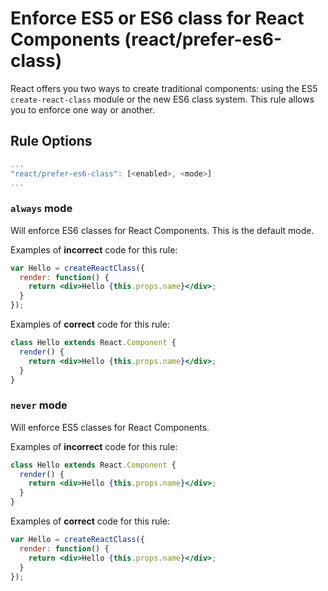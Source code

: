 # Enforce ES5 or ES6 class for React Components (react/prefer-es6-class)

React offers you two ways to create traditional components: using the ES5 `create-react-class` module or the new ES6 class system. This rule allows you to enforce one way or another.

## Rule Options

```js
...
"react/prefer-es6-class": [<enabled>, <mode>]
...
```

### `always` mode

Will enforce ES6 classes for React Components. This is the default mode.

Examples of **incorrect** code for this rule:

```jsx
var Hello = createReactClass({
  render: function() {
    return <div>Hello {this.props.name}</div>;
  }
});
```

Examples of **correct** code for this rule:

```jsx
class Hello extends React.Component {
  render() {
    return <div>Hello {this.props.name}</div>;
  }
}
```

### `never` mode

Will enforce ES5 classes for React Components.

Examples of **incorrect** code for this rule:

```jsx
class Hello extends React.Component {
  render() {
    return <div>Hello {this.props.name}</div>;
  }
}
```

Examples of **correct** code for this rule:

```jsx
var Hello = createReactClass({
  render: function() {
    return <div>Hello {this.props.name}</div>;
  }
});
```
